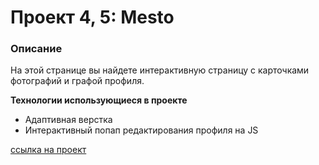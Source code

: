 # Проект 4, 5: Mesto

### Описание
На этой странице вы найдете интерактивную страницу с карточками фотографий и графой профиля.

**Технологии использующиеся в проекте**

* Адаптивная верстка
* Интерактивный попап редактирования профиля на JS


[cсылка на проект](https://jstgflx.github.io/mesto/)
